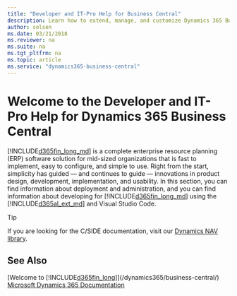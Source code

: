 ```yaml
---
title: "Developer and IT-Pro Help for Business Central"
description: Learn how to extend, manage, and customize Dynamics 365 Business Central
author: solsen
ms.date: 03/21/2018
ms.reviewer: na
ms.suite: na
ms.tgt_pltfrm: na
ms.topic: article
ms.service: "dynamics365-business-central"
---
```

# Welcome to the Developer and IT-Pro Help for Dynamics 365 Business Central
[!INCLUDE[d365fin_long_md](includes/d365fin_long_md.md)] is a complete enterprise resource planning (ERP) software solution for mid-sized organizations that is fast to implement, easy to configure, and simple to use. Right from the start, simplicity has guided — and continues to guide — innovations in product design, development, implementation, and usability. In this section, you can find information about deployment and administration, and you can find information about developing for [!INCLUDE[d365fin_long_md](includes/d365fin_long_md.md)] using the [!INCLUDE[d365al_ext_md](includes/d365al_ext_md.md)] and Visual Studio Code.

> [!TIP]  
> If you are looking for the C/SIDE documentation, visit our [Dynamics NAV library](/dynamics-nav/development).

## See Also
[Welcome to [!INCLUDE[d365fin_long](includes/d365fin_long_md.md)]](/dynamics365/business-central/)  
[Microsoft Dynamics 365 Documentation](/dynamics365/#pivot=main&panel=apps)    

